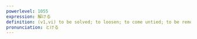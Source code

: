 ```yaml
---
powerlevel: 1055
expression: 解ける
definition: (v1,vi) to be solved; to loosen; to come untied; to be removed (e.g. restrictions); to be cleared (e.g. misunderstandings); to be broken (e.g. spells, curses); to melt; (P)
pronunciation: とける
---
```

